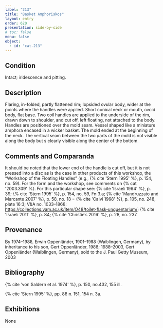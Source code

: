 ```yaml
---
label: "213"
title: "Basket Amphoriskos"
layout: entry
order: 620
presentation: side-by-side
# toc: false
menu: false
object:
  - id: "cat-213"
---
```


## Condition

Intact; iridescence and pitting.

## Description

Flaring, in-folded, partly flattened rim; lopsided ovular body, wider at the points where the handles were applied. Short conical neck or mouth, ovoid body, flat base. Two coil handles are applied to the underside of the rim, drawn down to shoulder, and cut off, left floating, not attached to the body. Handles are positioned over the mold seam. Vessel shaped like a miniature amphora encased in a wicker basket. The mold ended at the beginning of the neck. The vertical seam between the two parts of the mold is not visible along the body but s clearly visible along the center of the bottom.

## Comments and Comparanda

It should be noted that the lower end of the handle is cut off, but it is not pressed into a disc as is the case in other products of this workshop, the “Workshop of the Floating Handles” (e.g., {% cite 'Stern 1995' %}, p. 154, no. 59). For the form and the workshop, see comments on {% cat '2003.309' %}. For this particular shape see: {% cite 'Israeli 1964' %}, p. 39; {% cite 'Stern 1995' %}, p. 154, no. 59, Fn 3.a; {% cite 'Mandruzzato and Marcante 2007' %}, p. 58, no. 18 = {% cite 'Calvi 1968' %}, p. 105, no. 248, plate 16:3; V&A no. 1033–1868: <https://collections.vam.ac.uk/item/O48/toilet-flask-unguentarium/>; {% cite 'Israeli 2011' %}, p. 84; {% cite 'Christie’s 2016' %}, p. 28, no. 237.

## Provenance

By 1974–1988, Erwin Oppenländer, 1901–1988 (Waiblingen, Germany), by inheritance to his son, Gert Oppenländer, 1988; 1988–2003, Gert Oppenländer (Waiblingen, Germany), sold to the J. Paul Getty Museum, 2003

## Bibliography

{% cite 'von Saldern et al. 1974' %}, p. 150, no.432, 155 ill.

{% cite 'Stern 1995' %}, pp. 88 n. 151, 154 n. 3a.

## Exhibitions

None
